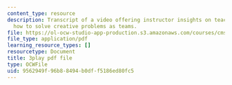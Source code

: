 ```yaml
---
content_type: resource
description: Transcript of a video offering instructor insights on teaching students
  how to solve creative problems as teams.
file: https://ol-ocw-studio-app-production.s3.amazonaws.com/courses/cms-611j-creating-video-games-fall-2014/9562949f96b88494b0dff5186ed80fc5_Y7cMih9O8es.pdf
file_type: application/pdf
learning_resource_types: []
resourcetype: Document
title: 3play pdf file
type: OCWFile
uid: 9562949f-96b8-8494-b0df-f5186ed80fc5
---
```

